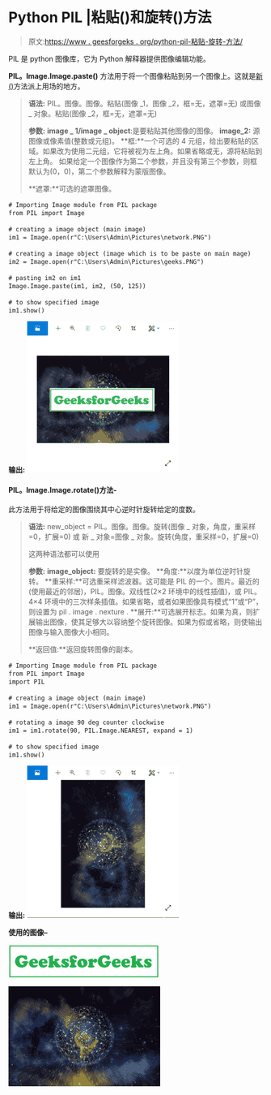 # Python PIL |粘贴()和旋转()方法

> 原文:[https://www . geesforgeks . org/python-pil-粘贴-旋转-方法/](https://www.geeksforgeeks.org/python-pil-paste-and-rotate-method/)

PIL 是 python 图像库，它为 Python 解释器提供图像编辑功能。

**PIL。Image.Image.paste()** 方法用于将一个图像粘贴到另一个图像上。这就是[新()](https://www.geeksforgeeks.org/python-pil-image-new-method/)方法派上用场的地方。

> **语法:** PIL。图像。图像。粘贴(图像 _1，图像 _2，框=无，遮罩=无)
> 或图像 _ 对象。粘贴(图像 _2，框=无，遮罩=无)
> 
> **参数:**
> **image _ 1/image _ object**:是要粘贴其他图像的图像。
> **image_2:** 源图像或像素值(整数或元组)。
> **框:**一个可选的 4 元组，给出要粘贴的区域。如果改为使用二元组，它将被视为左上角。如果省略或无，源将粘贴到左上角。
> 如果给定一个图像作为第二个参数，并且没有第三个参数，则框默认为(0，0)，第二个参数解释为蒙版图像。
> 
> **遮罩:**可选的遮罩图像。

```
# Importing Image module from PIL package
from PIL import Image

# creating a image object (main image)
im1 = Image.open(r"C:\Users\Admin\Pictures\network.PNG")

# creating a image object (image which is to be paste on main mage)
im2 = Image.open(r"C:\Users\Admin\Pictures\geeks.PNG")

# pasting im2 on im1
Image.Image.paste(im1, im2, (50, 125))

# to show specified image
im1.show()
```

**输出:**
![](img/92e82112b10ca535ccf3f4c78303e281.png)

#### PIL。Image.Image.rotate()方法-

此方法用于将给定的图像围绕其中心逆时针旋转给定的度数。

> **语法:**
> new_object = PIL。图像。图像。旋转(图像 _ 对象，角度，重采样=0，扩展=0)
> 或
> 新 _ 对象=图像 _ 对象。旋转(角度，重采样=0，扩展=0)
> 
> 这两种语法都可以使用
> 
> **参数:**
> **image_object:** 要旋转的是实像。
> **角度:**以度为单位逆时针旋转。
> **重采样:**可选重采样滤波器。这可能是 PIL 的一个。图片。最近的(使用最近的邻居)，PIL。图像。双线性(2×2 环境中的线性插值)，或 PIL。4×4 环境中的三次样条插值。如果省略，或者如果图像具有模式“1”或“P”，则设置为 pil . image . nexture .
> **展开:**可选展开标志。如果为真，则扩展输出图像，使其足够大以容纳整个旋转图像。如果为假或省略，则使输出图像与输入图像大小相同。
> 
> **返回值:**返回旋转图像的副本。

```
# Importing Image module from PIL package
from PIL import Image
import PIL

# creating a image object (main image)
im1 = Image.open(r"C:\Users\Admin\Pictures\network.PNG")

# rotating a image 90 deg counter clockwise
im1 = im1.rotate(90, PIL.Image.NEAREST, expand = 1)

# to show specified image
im1.show()
```

**输出:**
![](img/e037fafd7704d5091af6e68c5dd6bc1e.png)

**使用的图像–**

![](img/fd970f6e6a1fc24ea9dee65e908c1948.png)

![](img/3367880fa73cb1d4390019585ed6bd9d.png)